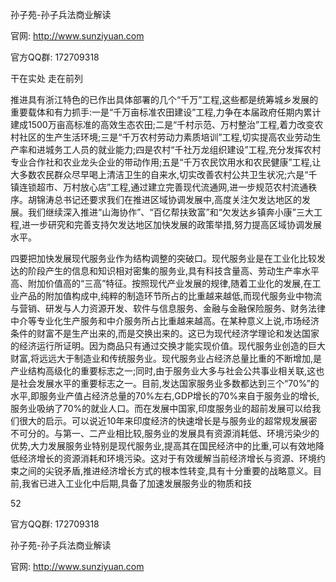 孙子苑-孙子兵法商业解读

官网: http://www.sunziyuan.com

官方QQ群: 172709318

干在实处 走在前列

推进具有浙江特色的已作出具体部署的几个“千万”工程,这些都是统筹城乡发展的重要载体和有力抓手:一是“千万亩标准农田建设”工程,力争在本届政府任期内累计建成1500万亩高标准的高效生态农田;二是“千村示范、万村整治”工程,着力改变农村社区的生产生活环境;三是“千万农村劳动力素质培训”工程,切实提高农业劳动生产率和进城务工人员的就业能力;四是农村“千社万龙组织建设”工程,充分发挥农村专业合作社和农业龙头企业的带动作用;五是“千万农民饮用水和农民健康”工程,让大多数农民群众尽早喝上清洁卫生的自来水,切实改善农村公共卫生状况;六是“千镇连锁超市、万村放心店”工程,通过建立完善现代流通网,进一步规范农村流通秩序。胡锦涛总书记还要求我们在推进区域协调发展中,高度关注欠发达地区的发展。我们继续深入推进“山海协作”、“百亿帮扶致富”和“欠发达乡镇奔小康”三大工程,进一步研究和完善支持欠发达地区加快发展的政策举措,努力提高区域协调发展水平。

四要把加快发展现代服务业作为结构调整的突破口。现代服务业是在工业化比较发达的阶段产生的信息和知识相对密集的服务业,具有科技含量高、劳动生产率水平高、附加价值高的“三高”特征。按照现代产业发展的规律,随着工业化的发展,在工业产品的附加值构成中,纯粹的制造环节所占的比重越来越低,而现代服务业中物流与营销、研发与人力资源开发、软件与信息服务、金融与金融保险服务、财务法律中介等专业化生产服务和中介服务所占比重越来越高。在某种意义上说,市场经济条件的财富不是生产出来的,而是交换出来的。这已为现代经济学理论和发达国家的经济运行所证明。因为商品只有通过交换才能实现价值。现代服务业创造的巨大财富,将远远大于制造业和传统服务业。现代服务业占经济总量比重的不断增加,是产业结构高级化的重要标志之一;同时,由于服务业大多与社会公共事业相关联,这也是社会发展水平的重要标志之一。目前,发达国家服务业多数都达到三个“70%”的水平,即服务业产值占经济总量的70%左右,GDP增长的70%来自于服务业的增长,服务业吸纳了70%的就业人口。而在发展中国家,印度服务业的超前发展可以给我们很大的启示。可以说近10年来印度经济的快速增长是与服务业的超常规发展密不可分的。与第一、二产业相比较,服务业的发展具有资源消耗低、环境污染少的优势,大力发展服务业特别是现代服务业,提高其在国民经济中的比重,可以有效地降低经济增长的资源消耗和环境污染。这对于有效缓解当前经济增长与资源、环境约束之间的尖锐矛盾,推进经济增长方式的根本性转变,具有十分重要的战略意义。目前,我省已进入工业化中后期,具备了加速发展服务业的物质和技

52

官方QQ群: 172709318

孙子苑-孙子兵法商业解读

官网: http://www.sunziyuan.com